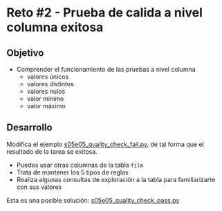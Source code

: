 # Reto #2 - Prueba de calida a nivel columna exitosa

## Objetivo

* Comprender el funcionamiento de las pruebas a nivel columna
    - valores únicos
    - valores distintos
    - valores nulos
    - valor mínimo
    - valor máximo

## Desarrollo

Modifica el ejemplo
[s05e05_quality_check_fail.py](/Sesion-05/Ejemplo-02/assets/dags/s05e05_quality_check_fail.py), de tal forma que el resultado de la tarea se exitosa.

- Puedes usar otras columnas de la tabla `film`
- Trata de mantener los 5 tipos de reglas
- Realiza algunas consultas de exploración a la tabla para familiarizarte con sus valores


Esta es una posible solución:
[s05e05_quality_check_pass.py](/Sesion-05/Reto-02/dags/s05e05_quality_check_pass.py)